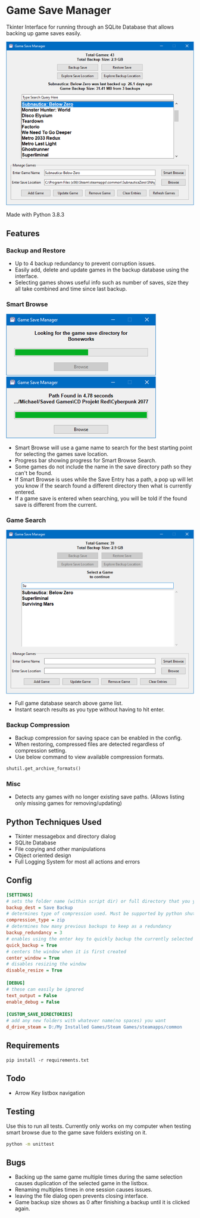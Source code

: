 # Game Save Manager

Tkinter Interface for running through an SQLite Database that allows backing up game saves easily.

![Image of Game Save Manager](https://raw.githubusercontent.com/Concrete18/Game-Save-Manager/master/images/Screenshot.png)

Made with Python 3.8.3

## Features

### Backup and Restore

* Up to 4 backup redundancy to prevent corruption issues.
* Easily add, delete and update games in the backup database using the interface.
* Selecting games shows useful info such as number of saves, size they all take combined and time since last backup.

### Smart Browse

![Image of Smart Browse](https://raw.githubusercontent.com/Concrete18/Game-Save-Manager/master/images/Smart%20Browse%20Progress.png)
![Image of Smart Browse](https://raw.githubusercontent.com/Concrete18/Game-Save-Manager/master/images/Smart%20Browse%20Complete.png)

* Smart Browse will use a game name to search for the best starting point for selecting the games save location.
* Progress bar showing progress for Smart Browse Search.
* Some games do not include the name in the save directory path so they can't be found.
* If Smart Browse is uses while the Save Entry has a path, a pop up will let you know if the search found a
different directory then what is currently entered.
* If a game save is entered when searching, you will be told if the found save is different from the current.

### Game Search

![Image of Smart Browse](https://raw.githubusercontent.com/Concrete18/Game-Save-Manager/master/images/Search%20Example.png)

* Full game database search above game list.
* Instant search results as you type without having to hit enter.

### Backup Compression

* Backup compression for saving space can be enabled in the config.
* When restoring, compressed files are detected regardless of compression setting.
* Use below command to view available compression formats.

```python
shutil.get_archive_formats()
```

### Misc

* Detects any games with no longer existing save paths. (Allows listing only missing games for removing/updating)

## Python Techniques Used

* Tkinter messagebox and directory dialog
* SQLite Database
* File copying and other manipulations
* Object oriented design
* Full Logging System for most all actions and errors

## Config

```ini
[SETTINGS]
# sets the folder name (within script dir) or full directory that you you backups to go to
backup_dest = Save Backup
# determines type of compression used. Must be supported by python shutil
compression_type = zip
# determines how many previous backups to keep as a redundancy
backup_redundancy = 3
# enables using the enter key to quickly backup the currently selected game
quick_backup = True
# centers the window when it is first created
center_window = True
# disables resizing the window
disable_resize = True

[DEBUG]
# these can easily be ignored
text_output = False
enable_debug = False

[CUSTOM_SAVE_DIRECTORIES]
# add any new folders with whatever name(no spaces) you want
d_drive_steam = D:/My Installed Games/Steam Games/steamapps/common
```

## Requirements

```pip
pip install -r requirements.txt
```

## Todo

* Arrow Key listbox navigation

## Testing

Use this to run all tests. Currently only works on my computer when testing smart browse due to the
game save folders existing on it.

```cmd
python -m unittest
```

## Bugs

* Backing up the same game multiple times during the same selection causes duplication of the selected game in the
listbox.
* Renaming multiples times in one session causes issues.
* leaving the file dialog open prevents closing interface.
* Game backup size shows as 0 after finishing a backup until it is clicked again.
